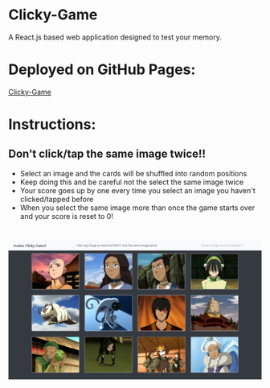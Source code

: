 # Clicky-Game
A React.js based web application designed to test your memory.

# Deployed on GitHub Pages:
[Clicky-Game](https://curtislane.github.io/Clicky-Game/)

# Instructions:
## Don't click/tap the same image twice!!
* Select an image and the cards will be shuffled into random positions
* Keep doing this and be careful not the select the same image twice
* Your score goes up by one every time you select an image you haven't clicked/tapped before
* When you select the same image more than once the game starts over and your score is reset to 0!
# 
![screenShot](/public/screenShot.jpg)
